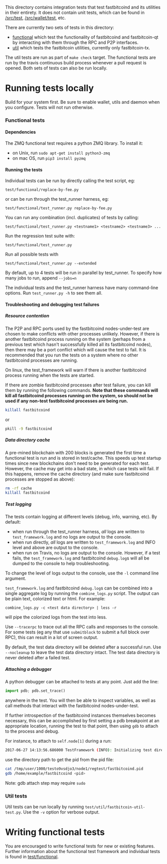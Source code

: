 This directory contains integration tests that test fastbitcoind and its
utilities in their entirety. It does not contain unit tests, which
can be found in [/src/test](/src/test), [/src/wallet/test](/src/wallet/test),
etc.

There are currently two sets of tests in this directory:

- [functional](/test/functional) which test the functionality of 
fastbitcoind and fastbitcoin-qt by interacting with them through the RPC and P2P
interfaces.
- [util](test/util) which tests the fastbitcoin utilities, currently only
fastbitcoin-tx.

The util tests are run as part of `make check` target. The functional
tests are run by the travis continuous build process whenever a pull
request is opened. Both sets of tests can also be run locally.

# Running tests locally

Build for your system first. Be sure to enable wallet, utils and daemon when you configure. Tests will not run otherwise.

### Functional tests

#### Dependencies

The ZMQ functional test requires a python ZMQ library. To install it:

- on Unix, run `sudo apt-get install python3-zmq`
- on mac OS, run `pip3 install pyzmq`

#### Running the tests

Individual tests can be run by directly calling the test script, eg:

```
test/functional/replace-by-fee.py
```

or can be run through the test_runner harness, eg:

```
test/functional/test_runner.py replace-by-fee.py
```

You can run any combination (incl. duplicates) of tests by calling:

```
test/functional/test_runner.py <testname1> <testname2> <testname3> ...
```

Run the regression test suite with:

```
test/functional/test_runner.py
```

Run all possible tests with

```
test/functional/test_runner.py --extended
```

By default, up to 4 tests will be run in parallel by test_runner. To specify
how many jobs to run, append `--jobs=n`

The individual tests and the test_runner harness have many command-line
options. Run `test_runner.py -h` to see them all.

#### Troubleshooting and debugging test failures

##### Resource contention

The P2P and RPC ports used by the fastbitcoind nodes-under-test are chosen to make
conflicts with other processes unlikely. However, if there is another fastbitcoind
process running on the system (perhaps from a previous test which hasn't successfully
killed all its fastbitcoind nodes), then there may be a port conflict which will
cause the test to fail. It is recommended that you run the tests on a system
where no other fastbitcoind processes are running.

On linux, the test_framework will warn if there is another
fastbitcoind process running when the tests are started.

If there are zombie fastbitcoind processes after test failure, you can kill them
by running the following commands. **Note that these commands will kill all
fastbitcoind processes running on the system, so should not be used if any non-test
fastbitcoind processes are being run.**

```bash
killall fastbitcoind
```

or

```bash
pkill -9 fastbitcoind
```


##### Data directory cache

A pre-mined blockchain with 200 blocks is generated the first time a
functional test is run and is stored in test/cache. This speeds up
test startup times since new blockchains don't need to be generated for
each test. However, the cache may get into a bad state, in which case
tests will fail. If this happens, remove the cache directory (and make
sure fastbitcoind processes are stopped as above):

```bash
rm -rf cache
killall fastbitcoind
```

##### Test logging

The tests contain logging at different levels (debug, info, warning, etc). By
default:

- when run through the test_runner harness, *all* logs are written to
  `test_framework.log` and no logs are output to the console.
- when run directly, *all* logs are written to `test_framework.log` and INFO
  level and above are output to the console.
- when run on Travis, no logs are output to the console. However, if a test
  fails, the `test_framework.log` and fastbitcoind `debug.log`s will all be dumped
  to the console to help troubleshooting.

To change the level of logs output to the console, use the `-l` command line
argument.

`test_framework.log` and fastbitcoind `debug.log`s can be combined into a single
aggregate log by running the `combine_logs.py` script. The output can be plain
text, colorized text or html. For example:

```
combine_logs.py -c <test data directory> | less -r
```

will pipe the colorized logs from the test into less.

Use `--tracerpc` to trace out all the RPC calls and responses to the console. For
some tests (eg any that use `submitblock` to submit a full block over RPC),
this can result in a lot of screen output.

By default, the test data directory will be deleted after a successful run.
Use `--nocleanup` to leave the test data directory intact. The test data
directory is never deleted after a failed test.

##### Attaching a debugger

A python debugger can be attached to tests at any point. Just add the line:

```py
import pdb; pdb.set_trace()
```

anywhere in the test. You will then be able to inspect variables, as well as
call methods that interact with the fastbitcoind nodes-under-test.

If further introspection of the fastbitcoind instances themselves becomes
necessary, this can be accomplished by first setting a pdb breakpoint
at an appropriate location, running the test to that point, then using
`gdb` to attach to the process and debug.

For instance, to attach to `self.node[1]` during a run:

```bash
2017-06-27 14:13:56.686000 TestFramework (INFO): Initializing test directory /tmp/user/1000/testo9vsdjo3
```

use the directory path to get the pid from the pid file:

```bash
cat /tmp/user/1000/testo9vsdjo3/node1/regtest/fastbitcoind.pid
gdb /home/example/fastbitcoind <pid>
```

Note: gdb attach step may require `sudo`

### Util tests

Util tests can be run locally by running `test/util/fastbitcoin-util-test.py`. 
Use the `-v` option for verbose output.

# Writing functional tests

You are encouraged to write functional tests for new or existing features.
Further information about the functional test framework and individual 
tests is found in [test/functional](/test/functional).
